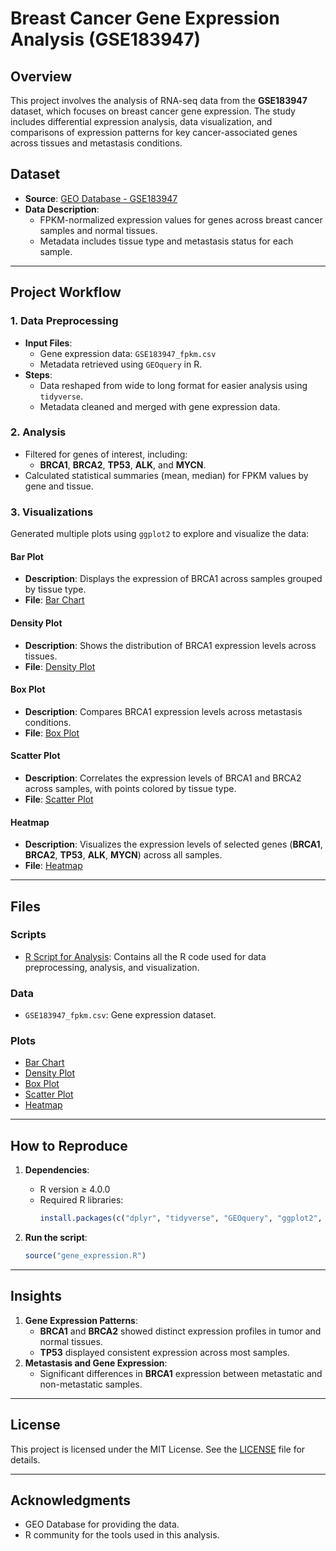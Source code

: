 # **Breast Cancer Gene Expression Analysis (GSE183947)**

## **Overview**
This project involves the analysis of RNA-seq data from the **GSE183947** dataset, which focuses on breast cancer gene expression. The study includes differential expression analysis, data visualization, and comparisons of expression patterns for key cancer-associated genes across tissues and metastasis conditions.

## **Dataset**
- **Source**: [GEO Database - GSE183947](https://www.ncbi.nlm.nih.gov/geo/)
- **Data Description**:  
  - FPKM-normalized expression values for genes across breast cancer samples and normal tissues.
  - Metadata includes tissue type and metastasis status for each sample.

---

## **Project Workflow**
### 1. **Data Preprocessing**
- **Input Files**:
  - Gene expression data: `GSE183947_fpkm.csv`
  - Metadata retrieved using `GEOquery` in R.
- **Steps**:
  - Data reshaped from wide to long format for easier analysis using `tidyverse`.
  - Metadata cleaned and merged with gene expression data.

### 2. **Analysis**
- Filtered for genes of interest, including:
  - **BRCA1**, **BRCA2**, **TP53**, **ALK**, and **MYCN**.
- Calculated statistical summaries (mean, median) for FPKM values by gene and tissue.

### 3. **Visualizations**
Generated multiple plots using `ggplot2` to explore and visualize the data:

#### **Bar Plot**
- **Description**: Displays the expression of BRCA1 across samples grouped by tissue type.
- **File**: [Bar Chart](barchart.pdf)

#### **Density Plot**
- **Description**: Shows the distribution of BRCA1 expression levels across tissues.
- **File**: [Density Plot](density.pdf)

#### **Box Plot**
- **Description**: Compares BRCA1 expression levels across metastasis conditions.
- **File**: [Box Plot](boxplot.pdf)

#### **Scatter Plot**
- **Description**: Correlates the expression levels of BRCA1 and BRCA2 across samples, with points colored by tissue type.
- **File**: [Scatter Plot](scatterplot.pdf)

#### **Heatmap**
- **Description**: Visualizes the expression levels of selected genes (**BRCA1**, **BRCA2**, **TP53**, **ALK**, **MYCN**) across all samples.
- **File**: [Heatmap](heatmap.pdf)

---

## **Files**
### **Scripts**
- [R Script for Analysis](gene_expression.R): Contains all the R code used for data preprocessing, analysis, and visualization.

### **Data**
- `GSE183947_fpkm.csv`: Gene expression dataset.

### **Plots**
- [Bar Chart](barchart.pdf)
- [Density Plot](density.pdf)
- [Box Plot](boxplot.pdf)
- [Scatter Plot](scatterplot.pdf)
- [Heatmap](heatmap.pdf)

---

## **How to Reproduce**
1. **Dependencies**:
   - R version ≥ 4.0.0
   - Required R libraries:
     ```R
     install.packages(c("dplyr", "tidyverse", "GEOquery", "ggplot2", "conflicted"))
     ```

2. **Run the script**:
   ```R
   source("gene_expression.R")
   ```

---

## **Insights**
1. **Gene Expression Patterns**:
   - **BRCA1** and **BRCA2** showed distinct expression profiles in tumor and normal tissues.
   - **TP53** displayed consistent expression across most samples.
2. **Metastasis and Gene Expression**:
   - Significant differences in **BRCA1** expression between metastatic and non-metastatic samples.

---

## **License**
This project is licensed under the MIT License. See the [LICENSE](LICENSE) file for details.

---

## **Acknowledgments**
- GEO Database for providing the data.
- R community for the tools used in this analysis.

